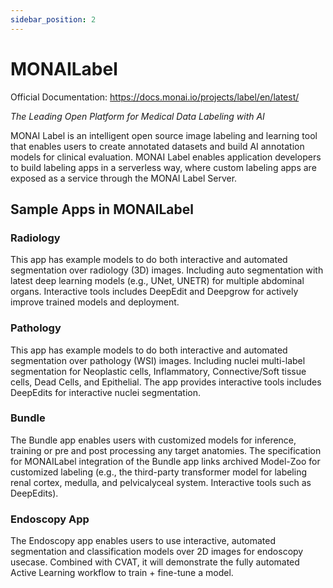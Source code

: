 ```yaml
---
sidebar_position: 2
---
```


# MONAILabel

Official Documentation: <https://docs.monai.io/projects/label/en/latest/>

_The Leading Open Platform for Medical Data Labeling with AI_

MONAI Label is an intelligent open source image labeling and learning tool that enables users to create annotated datasets and build AI annotation models for clinical evaluation. MONAI Label enables application developers to build labeling apps in a serverless way, where custom labeling apps are exposed as a service through the MONAI Label Server.

## Sample Apps in MONAILabel

### Radiology

This app has example models to do both interactive and automated segmentation over radiology (3D) images. Including auto segmentation with latest deep learning models (e.g., UNet, UNETR) for multiple abdominal organs. Interactive tools includes DeepEdit and Deepgrow for actively improve trained models and deployment.

### Pathology

This app has example models to do both interactive and automated segmentation over pathology (WSI) images. Including nuclei multi-label segmentation for Neoplastic cells, Inflammatory, Connective/Soft tissue cells, Dead Cells, and Epithelial. The app provides interactive tools includes DeepEdits for interactive nuclei segmentation.

### Bundle

The Bundle app enables users with customized models for inference, training or pre and post processing any target anatomies. The specification for MONAILabel integration of the Bundle app links archived Model-Zoo for customized labeling (e.g., the third-party transformer model for labeling renal cortex, medulla, and pelvicalyceal system. Interactive tools such as DeepEdits).

### Endoscopy App

The Endoscopy app enables users to use interactive, automated segmentation and classification models over 2D images for endoscopy usecase. Combined with CVAT, it will demonstrate the fully automated Active Learning workflow to train + fine-tune a model.
